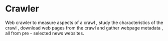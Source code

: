 # Crawler
Web crawler to measure aspects of a crawl , study the  characteristics of  the  crawl ,  download  web  pages  from  the  crawl  and  gather  webpage  metadata ,  all  from pre - selected news websites.

